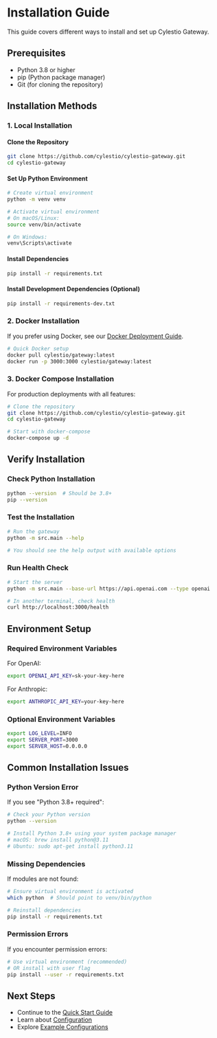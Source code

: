 # Installation Guide

This guide covers different ways to install and set up Cylestio Gateway.

## Prerequisites

- Python 3.8 or higher
- pip (Python package manager)
- Git (for cloning the repository)

## Installation Methods

### 1. Local Installation

#### Clone the Repository
```bash
git clone https://github.com/cylestio/cylestio-gateway.git
cd cylestio-gateway
```

#### Set Up Python Environment
```bash
# Create virtual environment
python -m venv venv

# Activate virtual environment
# On macOS/Linux:
source venv/bin/activate

# On Windows:
venv\Scripts\activate
```

#### Install Dependencies
```bash
pip install -r requirements.txt
```

#### Install Development Dependencies (Optional)
```bash
pip install -r requirements-dev.txt
```

### 2. Docker Installation

If you prefer using Docker, see our [Docker Deployment Guide](../guides/docker.md).

```bash
# Quick Docker setup
docker pull cylestio/gateway:latest
docker run -p 3000:3000 cylestio/gateway:latest
```

### 3. Docker Compose Installation

For production deployments with all features:

```bash
# Clone the repository
git clone https://github.com/cylestio/cylestio-gateway.git
cd cylestio-gateway

# Start with docker-compose
docker-compose up -d
```

## Verify Installation

### Check Python Installation
```bash
python --version  # Should be 3.8+
pip --version
```

### Test the Installation
```bash
# Run the gateway
python -m src.main --help

# You should see the help output with available options
```

### Run Health Check
```bash
# Start the server
python -m src.main --base-url https://api.openai.com --type openai

# In another terminal, check health
curl http://localhost:3000/health
```

## Environment Setup

### Required Environment Variables

For OpenAI:
```bash
export OPENAI_API_KEY=sk-your-key-here
```

For Anthropic:
```bash
export ANTHROPIC_API_KEY=your-key-here
```

### Optional Environment Variables
```bash
export LOG_LEVEL=INFO
export SERVER_PORT=3000
export SERVER_HOST=0.0.0.0
```

## Common Installation Issues

### Python Version Error
If you see "Python 3.8+ required":
```bash
# Check your Python version
python --version

# Install Python 3.8+ using your system package manager
# macOS: brew install python@3.11
# Ubuntu: sudo apt-get install python3.11
```

### Missing Dependencies
If modules are not found:
```bash
# Ensure virtual environment is activated
which python  # Should point to venv/bin/python

# Reinstall dependencies
pip install -r requirements.txt
```

### Permission Errors
If you encounter permission errors:
```bash
# Use virtual environment (recommended)
# OR install with user flag
pip install --user -r requirements.txt
```

## Next Steps

- Continue to the [Quick Start Guide](quick-start.md)
- Learn about [Configuration](configuration.md)
- Explore [Example Configurations](../../examples/)